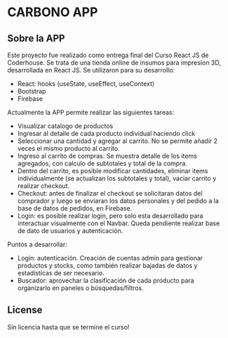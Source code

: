 # CARBONO APP

## Sobre la APP

Este proyecto fue realizado como entrega final del Curso React JS de Coderhouse. Se trata de una tienda online de insumos para impresion 3D, desarrollada en React JS. Se utilizaron para su desarrollo:

* React: hooks (useState, useEffect, useContext)
* Bootstrap
* Firebase


Actualmente la APP permite realizar las siguientes tareas:

* Visualizar catalogo de productos
* Ingresar al detalle de cada producto individual haciendo click
* Seleccionar una cantidad y agregar al carrito. No se permite añadir 2 veces el mismo producto al carrito.  
* Ingreso al carrito de compras. Se muestra detalle de los items agregados, con calculo de subtotales y total de la compra.
* Dentro del carrito, es posible modificar cantidades, eliminar items individualmente (se actualizan los subtotales y total), vaciar carrito y realizar checkout.
* Checkout: antes de finalizar el checkout se solicitaran datos del comprador y luego se enviaran los datos personales y del pedido a la base de datos de pedidos, en Firebase.
* Login: es posible realizar login, pero solo esta desarrollado para interactuar visualmente con el Navbar. Queda pendiente realizar base de dato de usuarios y autenticación.

Puntos a desarrollar:

* Login: autenticación. Creación de cuentas admin para gestionar productos y stocks, como también realizar bajadas de datos y estadísticas de ser necesario. 
* Buscador: aprovechar la clasificación de cada producto para organizarlo en paneles o búsquedas/filtros.

## License

Sin licencia hasta que se termine el curso!


